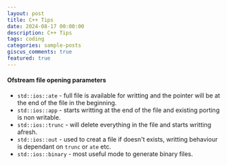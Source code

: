 ```yaml
---
layout: post
title: C++ Tips
date: 2024-08-17 00:00:00
description: C++ Tips
tags: coding
categories: sample-posts
giscus_comments: true
featured: true
---
```


#### Ofstream file opening parameters

- `std::ios::ate` - full file is available for writting and the pointer will be at the end of the file in the beginning.
- `std::ios::app` - starts writting at the end of the file and existing porting is non writable.
- `std::ios::trunc` - will delete everything in the file and starts writting afresh.
- `std::ios::out` - used to creat a file if doesn't exists, writting behaviour is dependant on `trunc` or `ate` etc.
- `std::ios::binary` - most useful mode to generate binary files.